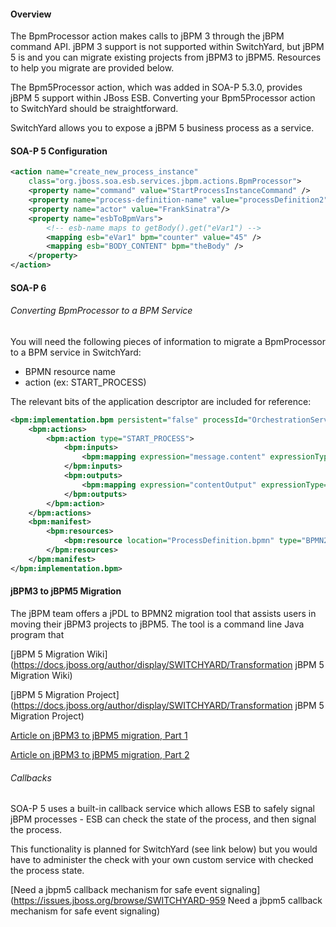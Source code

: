 
#### Overview
The BpmProcessor action makes calls to jBPM 3 through the jBPM command API.    jBPM 3 support is not supported within SwitchYard, but jBPM 5 is and you can migrate existing projects from jBPM3 to jBPM5.     Resources to help you migrate are provided below.

The Bpm5Processor action, which was added in SOA-P 5.3.0, provides jBPM 5 support within JBoss ESB.     Converting your Bpm5Processor action to SwitchYard should be straightforward.

SwitchYard allows you to expose a jBPM 5 business process as a service.     

#### SOA-P 5 Configuration

```xml
<action name="create_new_process_instance"
    class="org.jboss.soa.esb.services.jbpm.actions.BpmProcessor">
    <property name="command" value="StartProcessInstanceCommand" />
    <property name="process-definition-name" value="processDefinition2"/>
    <property name="actor" value="FrankSinatra"/>
    <property name="esbToBpmVars">
        <!-- esb-name maps to getBody().get("eVar1") -->
        <mapping esb="eVar1" bpm="counter" value="45" />
        <mapping esb="BODY_CONTENT" bpm="theBody" />
    </property>
</action>
```

#### SOA-P 6 

###### Converting BpmProcessor to a BPM Service
You will need the following pieces of information to migrate a BpmProcessor to a BPM service in SwitchYard:

* BPMN resource name
* action (ex: START_PROCESS)

The relevant bits of the application descriptor are included for reference:
```xml
<bpm:implementation.bpm persistent="false" processId="OrchestrationService">
    <bpm:actions>
        <bpm:action type="START_PROCESS">
            <bpm:inputs>
                <bpm:mapping expression="message.content" expressionType="MVEL" variable="contentInput"/>
            </bpm:inputs>
            <bpm:outputs>
                <bpm:mapping expression="contentOutput" expressionType="MVEL" variable="contentOutput"/>
            </bpm:outputs>
        </bpm:action>
    </bpm:actions>
    <bpm:manifest>
        <bpm:resources>
            <bpm:resource location="ProcessDefinition.bpmn" type="BPMN2"/>
        </bpm:resources>
    </bpm:manifest>
</bpm:implementation.bpm>
```

#### jBPM3 to jBPM5 Migration

The jBPM team offers a jPDL to BPMN2 migration tool that assists users in moving their jBPM3 projects to jBPM5.    The tool is a command line Java program that 

[jBPM 5 Migration Wiki](https://docs.jboss.org/author/display/SWITCHYARD/Transformation jBPM 5 Migration Wiki)

[jBPM 5 Migration Project](https://docs.jboss.org/author/display/SWITCHYARD/Transformation jBPM 5 Migration Project)

[Article on jBPM3 to jBPM5 migration, Part 1](http://www.schabell.org/2011/06/jbpm-migrations-hints-and-tips-part-1.html)

[Article on jBPM3 to jBPM5 migration, Part 2](http://www.schabell.org/2011/06/jbpm-migrations-hints-and-tips-for.html)

###### Callbacks
SOA-P 5 uses a built-in callback service which allows ESB to safely signal jBPM processes - ESB can check the state of the process, and then signal the process.     

This functionality is planned for SwitchYard (see link below) but you would have to administer the check with your own custom service with checked the process state.

[Need a jbpm5 callback mechanism for safe event signaling](https://issues.jboss.org/browse/SWITCHYARD-959 Need a jbpm5 callback mechanism for safe event signaling)



